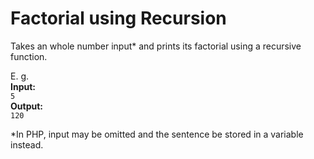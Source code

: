 # Factorial using Recursion

Takes an whole number input&ast; and prints its factorial using a recursive function.  

E. g.  
**Input:**  
```5```  
**Output:**  
```120```

&ast;In PHP, input may be omitted and the sentence be stored in a variable instead.
